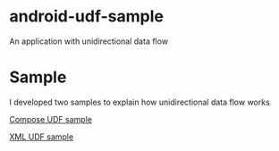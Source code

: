 # android-udf-sample
An application with unidirectional data flow

# Sample
I developed two samples to explain how unidirectional data flow works

[Compose UDF sample](https://github.com/Wottrich/android-udf-sample/tree/main/ComposeUnidirectionalDataFlow/app/src/main/java/github/io/wottrich/composeunidirectionaldataflow)

[XML UDF sample](https://github.com/Wottrich/android-udf-sample/tree/main/ViewSystemUnidirectionalDataFlow/app/src/main/java/github/io/wottrich/myapplication)
